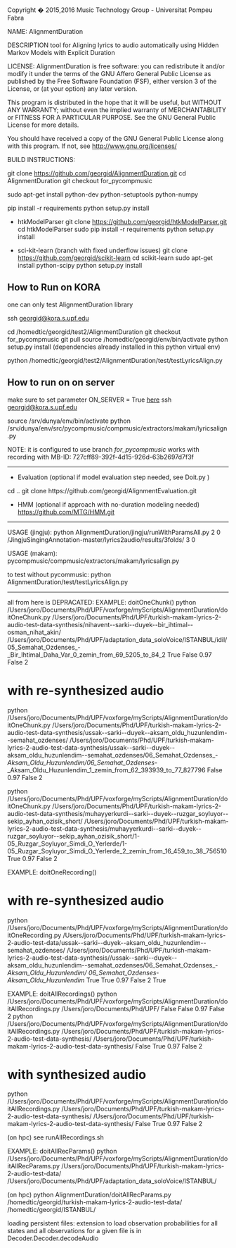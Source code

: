 Copyright � 2015,2016  Music Technology Group - Universitat Pompeu Fabra

NAME: AlignmentDuration

DESCRIPTION 
 tool for Aligning lyrics to audio automatically using Hidden Markov Models with Explicit Duration

LICENSE:
AlignmentDuration is free software: you can redistribute it and/or modify it under the terms of the GNU Affero General Public License as published by the Free Software Foundation (FSF), either version 3 of the License, or (at your option) any later version.

This program is distributed in the hope that it will be useful, but WITHOUT ANY WARRANTY; without even the implied warranty of MERCHANTABILITY or FITNESS FOR A PARTICULAR PURPOSE.  See the GNU General Public License for more details.

You should have received a copy of the GNU General Public License along with this program.  If not, see http://www.gnu.org/licenses/



BUILD INSTRUCTIONS: 

git clone https://github.com/georgid/AlignmentDuration.git
cd AlignmentDuration
git checkout for_pycompmusic

sudo apt-get install python-dev python-setuptools python-numpy

pip install -r requirements
python setup.py install


* htkModelParser 
git clone https://github.com/georgid/htkModelParser.git
cd htkModelParser
sudo pip install -r requirements
python setup.py install


* sci-kit-learn (branch with fixed underflow issues)
git clone https://github.com/georgid/scikit-learn 
cd scikit-learn
sudo apt-get install python-scipy
python setup.py install



How to Run on KORA
-------------------------------
one can only test AlignmentDuration library

ssh georgid@kora.s.upf.edu

cd /homedtic/georgid/test2/AlignmentDuration
git checkout for_pycompmusic
git pull
source /homedtic/georgid/env/bin/activate 
python setup.py install
(dependencies already installed in this python virtual env)


python /homedtic/georgid/test2/AlignmentDuration/test/testLyricsAlign.py




How to run on on server
-------------------------------

make sure to set parameter ON_SERVER = True [here](https://github.com/MTG/pycompmusic/blob/master/compmusic/extractors/makam/lyricsalign.py#L53)
ssh georgid@kora.s.upf.edu

source /srv/dunya/env/bin/activate
python /srv/dunya/env/src/pycompmusic/compmusic/extractors/makam/lyricsalign.py


NOTE: 
it is configured to use branch *for_pycompmusic*
works with recording with MB-ID: 727cff89-392f-4d15-926d-63b2697d7f3f 



 


-----
* Evaluation (optional if model evaluation step needed, see Doit.py ) 
<put in parent direcoty of AlignmentDuration>
cd ..
git clone https://github.com/georgid/AlignmentEvaluation.git


* HMM (optional if approach with no-duration modeling needed)
https://github.com/MTG/HMM.git


-------------------------------------------------------
USAGE (jingju):
python AlignmentDuration/jingju/runWithParamsAll.py 2 0   /JingjuSingingAnnotation-master/lyrics2audio/results/3folds/ 3 0


USAGE (makam):
pycompmusic/compmusic/extractors/makam/lyricsalign.py

to test without pycommusic: 
python AlignmentDuration/test/testLyricsAlign.py


------------------------------------------

all from here is DEPRACATED: 
EXAMPLE: doitOneChunk()
python /Users/joro/Documents/Phd/UPF/voxforge/myScripts/AlignmentDuration/doitOneChunk.py /Users/joro/Documents/Phd/UPF/turkish-makam-lyrics-2-audio-test-data-synthesis/nihavent--sarki--duyek--bir_ihtimal--osman_nihat_akin/ /Users/joro/Documents/Phd/UPF/adaptation_data_soloVoice/ISTANBUL/idil/05_Semahat_Ozdenses_-_Bir_Ihtimal_Daha_Var_0_zemin_from_69_5205_to_84_2 True False 0.97 False 2

# with re-synthesized audio
python /Users/joro/Documents/Phd/UPF/voxforge/myScripts/AlignmentDuration/doitOneChunk.py /Users/joro/Documents/Phd/UPF/turkish-makam-lyrics-2-audio-test-data-synthesis/ussak--sarki--duyek--aksam_oldu_huzunlendim--semahat_ozdenses/  /Users/joro/Documents/Phd/UPF/turkish-makam-lyrics-2-audio-test-data-synthesis/ussak--sarki--duyek--aksam_oldu_huzunlendim--semahat_ozdenses/06_Semahat_Ozdenses_-_Aksam_Oldu_Huzunlendim/06_Semahat_Ozdenses_-_Aksam_Oldu_Huzunlendim_1_zemin_from_62_393939_to_77_827796 False 0.97 False 2

python /Users/joro/Documents/Phd/UPF/voxforge/myScripts/AlignmentDuration/doitOneChunk.py /Users/joro/Documents/Phd/UPF/turkish-makam-lyrics-2-audio-test-data-synthesis/muhayyerkurdi--sarki--duyek--ruzgar_soyluyor--sekip_ayhan_ozisik_short/  /Users/joro/Documents/Phd/UPF/turkish-makam-lyrics-2-audio-test-data-synthesis/muhayyerkurdi--sarki--duyek--ruzgar_soyluyor--sekip_ayhan_ozisik_short/1-05_Ruzgar_Soyluyor_Simdi_O_Yerlerde/1-05_Ruzgar_Soyluyor_Simdi_O_Yerlerde_2_zemin_from_16_459_to_38_756510 True 0.97 False 2

EXAMPLE: doitOneRecording() 
# with re-synthesized audio
python /Users/joro/Documents/Phd/UPF/voxforge/myScripts/AlignmentDuration/doitOneRecording.py  /Users/joro/Documents/Phd/UPF/turkish-makam-lyrics-2-audio-test-data/ussak--sarki--duyek--aksam_oldu_huzunlendim--semahat_ozdenses/ /Users/joro/Documents/Phd/UPF/turkish-makam-lyrics-2-audio-test-data-synthesis//ussak--sarki--duyek--aksam_oldu_huzunlendim--semahat_ozdenses/06_Semahat_Ozdenses_-_Aksam_Oldu_Huzunlendim/ 06_Semahat_Ozdenses_-_Aksam_Oldu_Huzunlendim_ True True 0.97 False 2 True

EXAMPLE: doitAllRecordings()
python /Users/joro/Documents/Phd/UPF/voxforge/myScripts/AlignmentDuration/doitAllRecordings.py /Users/joro/Documents/Phd/UPF/  False False 0.97 False 2
python /Users/joro/Documents/Phd/UPF/voxforge/myScripts/AlignmentDuration/doitAllRecordings.py /Users/joro/Documents/Phd/UPF/turkish-makam-lyrics-2-audio-test-data-synthesis/   /Users/joro/Documents/Phd/UPF/turkish-makam-lyrics-2-audio-test-data-synthesis/ False True 0.97 False 2

# with synthesized audio
python /Users/joro/Documents/Phd/UPF/voxforge/myScripts/AlignmentDuration/doitAllRecordings.py /Users/joro/Documents/Phd/UPF/turkish-makam-lyrics-2-audio-test-data-synthesis/   /Users/joro/Documents/Phd/UPF/turkish-makam-lyrics-2-audio-test-data-synthesis/ False True 0.97 False 2

(on hpc)
see runAllRecordings.sh


EXAMPLE: doitAllRecParams()
python /Users/joro/Documents/Phd/UPF/voxforge/myScripts/AlignmentDuration/doitAllRecParams.py /Users/joro/Documents/Phd/UPF/turkish-makam-lyrics-2-audio-test-data/  /Users/joro/Documents/Phd/UPF/adaptation_data_soloVoice/ISTANBUL/

(on hpc)
python AlignmentDuration/doitAllRecParams.py /homedtic/georgid/turkish-makam-lyrics-2-audio-test-data/  /homedtic/georgid/ISTANBUL/


loading persistent files: 
extension to load observation probabilities for all states and all observations for a given file is in 
Decoder.Decoder.decodeAudio
